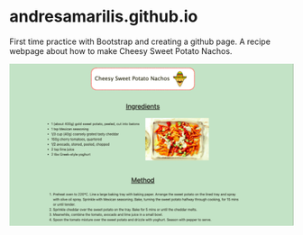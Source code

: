 # andresamarilis.github.io

First time practice with Bootstrap and creating a github page. A recipe webpage about how to make Cheesy Sweet Potato Nachos.

![Screenshot](image.png)

